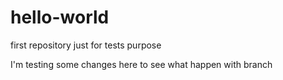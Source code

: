 # hello-world
first repository just for tests purpose

I'm testing some changes here to see what happen with branch
